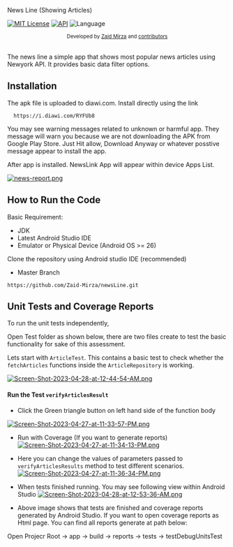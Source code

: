 
News Line (Showing Articles)

[![MIT License](https://img.shields.io/badge/License-MIT-green.svg)](https://choosealicense.com/licenses/mit/)
[![API](https://img.shields.io/badge/API-26%2B-brightgreen.svg?style=flat)](https://android-arsenal.com/api?level=26)
![Language](https://img.shields.io/badge/language-Kotlin-orange.svg)


<div align="center">
  <sub>Developed by
  <a href="https://twitter.com/zaidmirzait">Zaid Mirza</a> and
  <a href="https://github.com/Zaid-Mirza/AttachmentManager/graphs/contributors">
    contributors
  </a>
</div>
<br/>

The news line a simple app that shows most popular news articles using Newyork API. It provides basic data filter options.




## Installation

The apk file is uploaded to diawi.com. Install directly using the link 

```
  https://i.diawi.com/RYFUb8
```

You may see warning messages related to unknown or harmful app. They message will warn you because we are not downloading the APK from Google Play Store. Just Hit allow, Download Anyway or whatever posstive message appear to install the app.

After app is installed. NewsLink App will appear within device Apps List.


[![news-report.png](https://i.postimg.cc/NFp2gK5z/news-report.png)](https://postimg.cc/Lgg8D6kt)
## How to Run the Code

Basic Requirement:

* JDK
* Latest Android Studio IDE
* Emulator or Physical Device (Android OS >= 26)

Clone the repository using Android studio IDE (recommended)



* Master Branch
```
https://github.com/Zaid-Mirza/newsLine.git
```


## Unit Tests and Coverage Reports

To run the unit tests independently,

Open Test folder as shown below, there are two files create to test the basic functionality for sake of this assessment.

Lets start with ```ArticleTest```. This contains a basic test to check whether the ```fetchArticles``` functions inside the ```ArticleRepository``` is working.

[![Screen-Shot-2023-04-28-at-12-44-54-AM.png](https://i.postimg.cc/HxMfDMPT/Screen-Shot-2023-04-28-at-12-44-54-AM.png)](https://postimg.cc/bDz61Zh5)
#### Run the Test ```verifyArticlesResult```

* Click  the Green triangle button on left hand side of the function body

[![Screen-Shot-2023-04-27-at-11-33-57-PM.png](https://i.postimg.cc/43kyR6W3/Screen-Shot-2023-04-27-at-11-33-57-PM.png)](https://postimg.cc/G4Kdkyw0)

* Run with Coverage (If you want to generate reports)
[![Screen-Shot-2023-04-27-at-11-34-13-PM.png](https://i.postimg.cc/fbNzrwbt/Screen-Shot-2023-04-27-at-11-34-13-PM.png)](https://postimg.cc/gxgbwb8m)

* Here you can change the values of parameters passed to ```verifyArticlesResults``` method to test different scenarios.
[![Screen-Shot-2023-04-27-at-11-36-34-PM.png](https://i.postimg.cc/zv65SNMf/Screen-Shot-2023-04-27-at-11-36-34-PM.png)](https://postimg.cc/dZ2zwbJM)

* When tests finished running. You may see following view within Android Studio
[![Screen-Shot-2023-04-28-at-12-53-36-AM.png](https://i.postimg.cc/7LJzg1L1/Screen-Shot-2023-04-28-at-12-53-36-AM.png)](https://postimg.cc/4KZnG9Vn)

* Above image shows that tests are finished and coverage reports generated by Android Studio. If you want to open coverage reports as Html page. You can find all reports generate at path below:


Open Projecr Root -> app -> build -> reports -> tests -> testDebugUnitsTest


